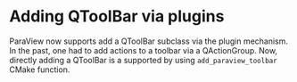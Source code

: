 # Adding QToolBar via plugins

ParaView now supports add a QToolBar subclass via the plugin mechanism. In the past, one had to add
actions to a toolbar via a QActionGroup. Now, directly adding a QToolBar is a supported by using
`add_paraview_toolbar` CMake function.
